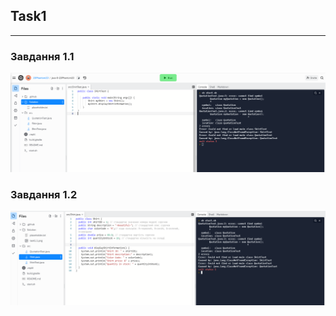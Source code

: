 ## **Task1**
___
### Завдання 1.1
![Завдання 1.1](https://github.com/ppc-ntu-khpi/java-0-23Phantom23/blob/master/Solution/task1.1.png "Завдання 1.1")
### Завдання 1.2
![Завдання 1.2](https://github.com/ppc-ntu-khpi/java-0-23Phantom23/blob/master/Solution/task1.2.png "Завдання 1.2")
